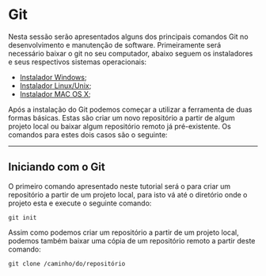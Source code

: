 # Git

Nesta sessão serão apresentados alguns dos principais comandos Git no desenvolvimento e manutenção de software. Primeiramente será necessário baixar o git no seu computador, abaixo seguem os instaladores e seus respectivos sistemas operacionais:

* [Instalador Windows](https://git-scm.com/download/win);
* [Instalador Linux/Unix](https://git-scm.com/download/linux);
* [Instalador MAC OS X](https://git-scm.com/download/mac);

Após a instalação do Git podemos começar a utilizar a ferramenta de duas formas básicas. Estas são criar um novo repositório a partir de algum projeto local ou baixar algum repositório remoto já pré-existente. Os comandos para estes dois casos são o seguinte:

---
## Iniciando com o Git

O primeiro comando apresentado neste tutorial será o para criar um repositório a partir de um projeto local, para isto vá até o diretório onde o projeto esta e execute o seguinte comando:

```
git init
```
Assim como podemos criar um repositório a partir de um projeto local, podemos também baixar uma cópia de um repositório remoto a partir deste comando:
```
git clone /caminho/do/repositório
```
